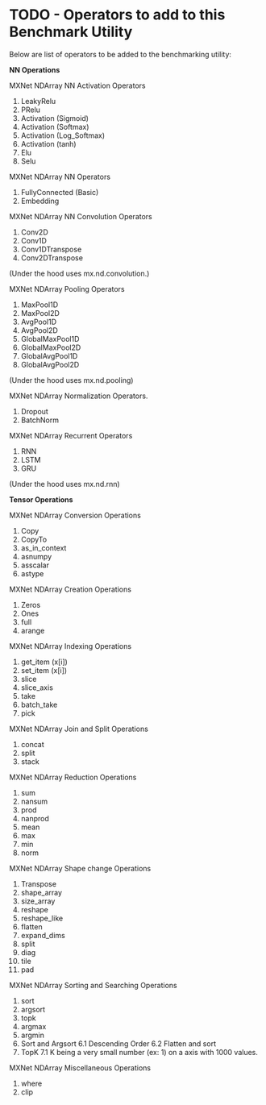 <!--- Licensed to the Apache Software Foundation (ASF) under one -->
<!--- or more contributor license agreements.  See the NOTICE file -->
<!--- distributed with this work for additional information -->
<!--- regarding copyright ownership.  The ASF licenses this file -->
<!--- to you under the Apache License, Version 2.0 (the -->
<!--- "License"); you may not use this file except in compliance -->
<!--- with the License.  You may obtain a copy of the License at -->

<!---   http://www.apache.org/licenses/LICENSE-2.0 -->

<!--- Unless required by applicable law or agreed to in writing, -->
<!--- software distributed under the License is distributed on an -->
<!--- "AS IS" BASIS, WITHOUT WARRANTIES OR CONDITIONS OF ANY -->
<!--- KIND, either express or implied.  See the License for the -->
<!--- specific language governing permissions and limitations -->
<!--- under the License. -->

# TODO - Operators to add to this Benchmark Utility

Below are list of operators to be added to the benchmarking utility:

**NN Operations**

MXNet NDArray NN Activation Operators

1. LeakyRelu
2. PRelu
3. Activation (Sigmoid)
4. Activation (Softmax)
5. Activation (Log_Softmax)
6. Activation (tanh)
7. Elu
8. Selu

MXNet NDArray NN Operators

1. FullyConnected (Basic)
3. Embedding

MXNet NDArray NN Convolution Operators

1. Conv2D
2. Conv1D
3. Conv1DTranspose
4. Conv2DTranspose

(Under the hood uses mx.nd.convolution.)

MXNet NDArray Pooling Operators

1. MaxPool1D
2. MaxPool2D
3. AvgPool1D
4. AvgPool2D
5. GlobalMaxPool1D
6. GlobalMaxPool2D
7. GlobalAvgPool1D
8. GlobalAvgPool2D

(Under the hood uses mx.nd.pooling)

MXNet NDArray Normalization Operators.

1. Dropout
2. BatchNorm

MXNet NDArray Recurrent Operators

1. RNN
2. LSTM
3. GRU

(Under the hood uses mx.nd.rnn)


**Tensor Operations**

MXNet NDArray Conversion Operations

1. Copy
2. CopyTo
3. as_in_context
4. asnumpy
5. asscalar
6. astype

MXNet NDArray Creation Operations

1. Zeros
2. Ones
5. full
6. arange

MXNet NDArray Indexing Operations

1. get_item (x[i])
2. set_item (x[i])
3. slice
4. slice_axis
5. take
6. batch_take
7. pick

MXNet NDArray Join and Split Operations

1. concat
2. split
3. stack

MXNet NDArray Reduction Operations

1. sum
2. nansum
3. prod
4. nanprod
5. mean
6. max
7. min
8. norm

MXNet NDArray Shape change Operations

1. Transpose
2. shape_array
3. size_array
4. reshape
5. reshape_like
6. flatten
7. expand_dims
8. split
9. diag
10. tile
11. pad

MXNet NDArray Sorting and Searching Operations

1. sort
2. argsort
3. topk
4. argmax
5. argmin
6. Sort and Argsort
    6.1 Descending Order
    6.2 Flatten and sort
7. TopK
    7.1 K being a very small number (ex: 1) on a axis with 1000 values.

MXNet NDArray Miscellaneous Operations

1. where
2. clip
